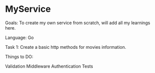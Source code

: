 # MyService

Goals: To create my own service from scratch, will add all my learnings here. 

Language: Go

Task 1: Create a basic http methods for movies information.


Things to DO:

Validation
Middleware
Authentication
Tests

